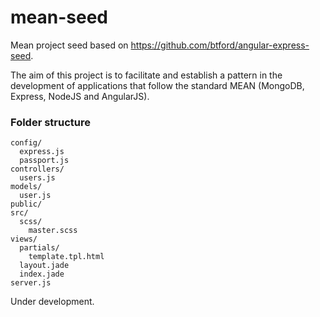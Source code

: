 mean-seed
=========

Mean project seed based on https://github.com/btford/angular-express-seed.

The aim of this project is to facilitate and establish a pattern in the development of applications that follow the standard MEAN (MongoDB, Express, NodeJS and AngularJS). 

### Folder structure

```
config/
  express.js
  passport.js
controllers/
  users.js
models/
  user.js
public/
src/
  scss/
    master.scss
views/
  partials/
    template.tpl.html
  layout.jade
  index.jade
server.js
```

Under development.

